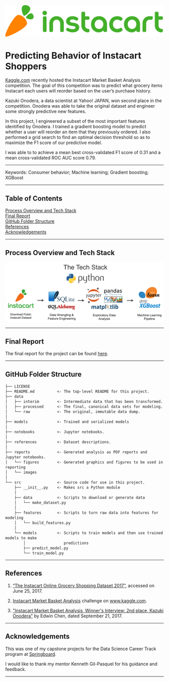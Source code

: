 ![tech-stack](reports/images/Instacart_logo_and_wordmark.svg.png)


Predicting Behavior of Instacart Shoppers
==========================================

[Kaggle.com](kaggle.com) recently hosted the Instacart Market Basket Analysis competition.  The goal of this competition was to predict what grocery items Instacart each users will reorder based on the user’s purchase history.

Kazuki Onodera, a data scientist at Yahoo! JAPAN, won second place in the competition.  Onodera was able to take the original dataset and engineer some strongly predictive new features.  

In this project, I engineered a subset of the most important features identified by Onodera.  I trained a gradient boosting model to predict whether a user will reorder an item that they previously ordered.  I also performed a grid search to find an optimal decision threshold so as to maximize the F1 score of our predictive model.

I was able to to achieve a mean best cross-validated F1 score of 0.31 and a mean cross-validated ROC AUC score 0.79.

------------

Keywords:  Consumer behavior; Machine learning; Gradient boosting; XGBoost

------------


## Table of Contents

[Process Overview and Tech Stack](#process-overview-and-tech-stack)   
[Final Report](#final-report)   
[GitHub Folder Structure](#github-folder-structure)  
[References](#references)  
[Acknowledgements](#acknowledgements)

------------

## Process Overview and Tech Stack

![tech-stack](reports/images/tech-stack.png)

------------

## Final Report

The final report for the project can be found [here](https://github.com/zkneupper/Instacart-Prediction-Capstone/tree/master/reports/Final_Report.pdf).

------------

## GitHub Folder Structure

    ├── LICENSE
    ├── README.md          <- The top-level README for this project.
    ├── data
    │   ├── interim        <- Intermediate data that has been transformed.
    │   ├── processed      <- The final, canonical data sets for modeling.
    │   └── raw            <- The original, immutable data dump.
    │
    ├── models             <- Trained and serialized models
    │
    ├── notebooks          <- Jupyter notebooks.
    │
    ├── references         <- Dataset descriptions.
    │
    ├── reports            <- Generated analysis as PDF reports and Jupyter notebooks.
    │   └── figures        <- Generated graphics and figures to be used in reporting
    │   └── images    
    │
    └── src                <- Source code for use in this project.
        ├── __init__.py    <- Makes src a Python module
        │  
        ├── data           <- Scripts to download or generate data
        │   └── make_dataset.py
        │
        ├── features       <- Scripts to turn raw data into features for modeling
        │   └── build_features.py
        │
        └── models         <- Scripts to train models and then use trained models to make
            │                 predictions
            ├── predict_model.py
            └── train_model.py

------------

## References

1. [“The Instacart Online Grocery Shopping Dataset 2017”](https://www.instacart.com/datasets/grocery-shopping-2017), accessed on June 25, 2017.

2. [Instacart Market Basket Analysis](https://www.kaggle.com/c/instacart-market-basket-analysis#description) challenge on www.kaggle.com.

3. ["Instacart Market Basket Analysis, Winner's Interview: 2nd place, Kazuki Onodera"](http://blog.kaggle.com/2017/09/21/instacart-market-basket-analysis-winners-interview-2nd-place-kazuki-onodera/) by Edwin Chen, dated September 21, 2017.


------------

## Acknowledgements

This was one of my capstone projects for the Data Science Career Track program at [Springboard](https://www.springboard.com/workshops/data-science-career-track).  

I would like to thank my mentor Kenneth Gil-Pasquel for his guidance and feedback.  

------------

